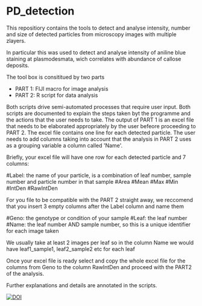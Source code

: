 # PD_detection

This repositiory contains the tools to detect and analyse intensity, number and size of detected particles from microscopy images with multiple zlayers. 

In particular this was used to detect and analyse intensity of aniline blue staining at plasmodesmata, wich correlates with abundance of callose deposits.

The tool box is consititued by two parts

- PART 1: FIJI macro for image analysis
- PART 2: R script for data analysis

Both scripts drive semi-automated processes that require user input. Both scripts are documented to explain the steps taken byt the programme and the actions that the user needs to take. 
The output of PART 1 is an excel file that needs to be elaborated appropriately by the user befeore proceeding to PART 2. The excel file contains one line for each detected particle. The user needs to add columns taking into account that the analysis in PART 2 uses as a grouping variable a column called 'Name'.

Briefly, your excel file will have one row for each detected particle and 7 columns:

#Label: the name of your particle, is a combination of leaf number, sample number and particle number in that sample
#Area
#Mean
#Max
#Min
#IntDen
#RawIntDen

For you file to be compatible with the PART 2 straight away, we reccomend that you insert 3 empty columns after the Label column and name them

#Geno: the genotype or condition of your sample
#Leaf: the leaf number 
#Name: the leaf number AND sample number, so this is a unique identifier for each image taken

We usually take at least 2 images per leaf so in the column Name we would have leaf1_sample1, leaf2_sample2 etc for each leaf

Once your excel file is ready select and copy the whole excel file for the columns from Geno to the column RawIntDen and proceed with the PART2 of the analysis.

Further explanations and details are annotated in the scripts.


[![DOI](https://zenodo.org/badge/387481594.svg)](https://zenodo.org/badge/latestdoi/387481594)

